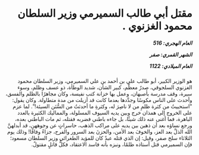 <h1 dir="rtl">مقتل أبي طالب السميرمي وزير السلطان محمود الغزنوي .</h1>

<h5 dir="rtl">العام الهجري:  516

الشهر القمري: صفر

العام الميلادي: 1122</h5>

<p dir="rtl">هو الوزير الكبير، أبو طالب علي بن أحمد بن علي السميرمي، وزير السلطان محمود الغزنوي السلجوقي، صدرٌ معظَّم، كبير الشأن، شديد الوطأة، ذو عسف وظلم، وسوء سيرة، وقف مدرسة بأصبهان، وعمل بها خزانة كتب نفيسة، وكان مجاهرًا بالظلم والفسق، وأحدث على الناس مكوسًا وجدَّدها بعدما كانت قد أزيلت من مدة متطاولة. وكان يقول: "استحييتُ من كثرة ظلمِ من لا ناصِرَ له، وكثرةِ ما أحدثتُ من السُّنَن السيئة!". لما عزم على الخروج إلى همذان خرج وبين يديه السيوف المسلولة، والمماليك الكثيرة بالعدد الباهرة، فما أغنى عنه ذلك شيئًا، بل جاءه باطني فضربه فقتله، ثم مات الباطني بعده، ورجع نساؤه بعد أن ذهبن بين يديه على مراكب الذهب، حاسراتٍ عن وجوههن، قد أبدلهنَّ الله الذلَّ بعد العز، والخوفَ بعد الأمن، والحزنَ بعد السرور والفرح، جزاءً وفاقًا! وذلك يوم الثلاثاء سلخ صفر، وقيل: إن الذي قتله عبدٌ كان للمؤيد الطغرائي وزير السلطان مسعود؛ فإن السميرمي قتل أستاذه ظلمًا، ونبزه بأنه فاسد الاعتقاد، فكلُّ قاتلٍ مقتولٌ.</p></br>
